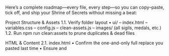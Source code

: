 Here’s a complete roadmap—every file, every step—so you can copy–paste, tick off, and ship your Shrine of Secrets without missing a beat:

Project Structure & Assets 1.1. Verify folder layout • ui/ – index.html – variables.css – config.js – clean-assets.js – images/ (all sigils, medals, etc.) 1.2. Run npm run clean:assets to prune duplicates & dead files

HTML & Content 2.1. index.html • Confirm the one-and-only full replace you pasted last time • Ensure <link href="variables.css"> and <script type="module">import … from './config.js' are correct 2.2. History panel • Confirm “Everything Everywhere All at Once” entries are live • Update any other timeline entries you want to add 2.3. Visuals & Cryptics • Swap in your real sigil image (rename sigil-placeholder.png) • Tweak the cryptic hint text if you like 2.4. Achievements • Add any new unlockables to config.js • Verify toast notifications fire on load and/or on button clicks

CSS Variables & Theming 3.1. variables.css • Audit every --* var; remove any you never used in index.html • Tweak colors, spacing or typography in one place—and watch it ripple site-wide 3.2. Dynamic theming (optional) • If you want a “light mode” toggle, you can swap :root vars at runtime

JavaScript Configuration 4.1. config.js • Finalize SECTIONS array—add or reorder panels • Update ACHIEVEMENTS list with new medal images & labels 4.2. index.html’s module script • Confirm sidebar build & live-search logic fires on DOMContentLoaded • Verify “Decode” button toggles the right element • Ensure canvas glow redraws on resize

Utility Script 5.1. clean-assets.js • Double-check ASSET_DIRS matches your actual folders (images, css, js) • Toggle DRY_RUN = true for a preview before actual deletion 5.2. Hook into your CI/pre-commit • Add npm run clean:assets as a pre-push check so your repo never accumulates cruft

Testing & QA 6.1. Cross-browser sanity check • Chrome, Firefox, Edge, Safari (esp. custom-property support) 6.2. Mobile responsiveness • Shrink the viewport—sidebar should scroll and panels should reflow 6.3. Accessibility • Tab through: search input, links, “Decode” button, achievement toasts • Run a Lighthouse audit (contrast, semantics, keyboard nav)

Documentation 7.1. README.md in your project root • Summarize: what the Shrine is, how to install, folder structure • List commands: - npm install - npm run clean:assets - npm start or “Open index.html” 7.2. Inline comments • In config.js, variables.css & clean-assets.js, annotate any non-obvious bits

Deployment 8.1. Static-file hosting • If you use Netlify, Vercel or GitHub Pages, point it at your ui/ folder • Verify environment variables (if any) respected on build 8.2. Version bump & tag • Update package.json version to 1.0.0 (or whatever) • Tag a Git release: git tag v1.0.0 && git push --tags

Future Enhancements (Nice-to-Have) • Dark/light mode toggle by swapping CSS vars at runtime • Deep-link highlighting: auto-add an “active” class to the current nav link on scroll • Persist achievements in localStorage (so reloads don’t reset them) • Add confetti or audio cue when you unlock a big secret
